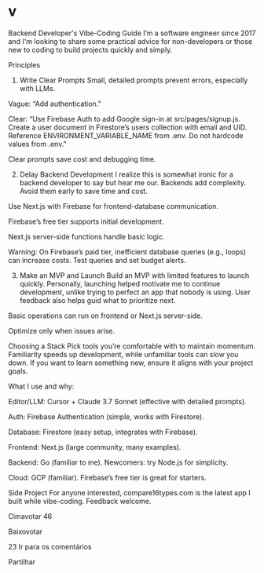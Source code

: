 # v
Backend Developer's Vibe-Coding Guide
I’m a software engineer since 2017 and I'm looking to share some practical advice for non-developers or those new to coding to build projects quickly and simply.

Principles
1. Write Clear Prompts
Small, detailed prompts prevent errors, especially with LLMs.

Vague: “Add authentication.”

Clear: “Use Firebase Auth to add Google sign-in at src/pages/signup.js. Create a user document in Firestore’s users collection with email and UID. Reference ENVIRONMENT_VARIABLE_NAME from .env. Do not hardcode values from .env."

Clear prompts save cost and debugging time.

2. Delay Backend Development
I realize this is somewhat ironic for a backend developer to say but hear me our.
Backends add complexity. Avoid them early to save time and cost.

Use Next.js with Firebase for frontend-database communication.

Firebase’s free tier supports initial development.

Next.js server-side functions handle basic logic.

Warning: On Firebase’s paid tier, inefficient database queries (e.g., loops) can increase costs. Test queries and set budget alerts.

3. Make an MVP and Launch
Build an MVP with limited features to launch quickly. Personally, launching helped motivate me to continue development, unlike trying to perfect an app that nobody is using. User feedback also helps guid what to prioritize next.

Basic operations can run on frontend or Next.js server-side.

Optimize only when issues arise.

Choosing a Stack
Pick tools you’re comfortable with to maintain momentum. Familiarity speeds up development, while unfamiliar tools can slow you down. If you want to learn something new, ensure it aligns with your project goals.

What I use and why:

Editor/LLM: Cursor + Claude 3.7 Sonnet (effective with detailed prompts).

Auth: Firebase Authentication (simple, works with Firestore).

Database: Firestore (easy setup, integrates with Firebase).

Frontend: Next.js (large community, many examples).

Backend: Go (familiar to me). Newcomers: try Node.js for simplicity.

Cloud: GCP (familiar). Firebase’s free tier is great for starters.

Side Project
For anyone interested, compare16types.com is the latest app I built while vibe-coding. Feedback welcome.


Cimavotar
46

Baixovotar

23
Ir para os comentários


Partilhar
